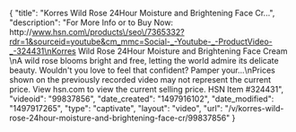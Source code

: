 {
    "title": "Korres Wild Rose 24Hour Moisture and Brightening Face Cr...",
    "description": "For More Info or to Buy Now: http:\/\/www.hsn.com\/products\/seo\/7365332?rdr=1&sourceid=youtube&cm_mmc=Social-_-Youtube-_-ProductVideo-_-324431\nKorres Wild Rose 24Hour Moisture and Brightening Face Cream \nA wild rose blooms bright and free, letting the world admire its delicate beauty. Wouldn't you love to feel that confident? Pamper your...\nPrices shown on the previously recorded video may not represent the current price.  View hsn.com to view the current selling price. HSN Item #324431",
    "videoid": "99837856",
    "date_created": "1497916102",
    "date_modified": "1497917265",
    "type": "captivate",
    "layout": "video",
    "url": "\/v\/korres-wild-rose-24hour-moisture-and-brightening-face-cr\/99837856"
}